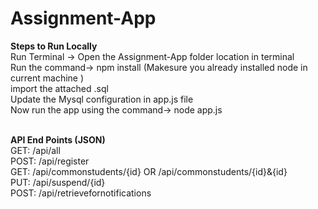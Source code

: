 # Assignment-App

**Steps to Run Locally**<br>
Run Terminal -> Open the Assignment-App folder location in terminal <br>
Run the command-> npm install (Makesure you already installed node in current machine )<br>
import the attached .sql<br>
Update the Mysql configuration in app.js file<br>
Now run the app using the command-> node app.js <br><br>

**API End Points (JSON)** <br>
GET:  /api/all<br>
POST: /api/register<br>
GET:  /api/commonstudents/{id}  OR /api/commonstudents/{id}&{id}<br>
PUT:  /api/suspend/{id} <br>
POST: /api/retrievefornotifications
